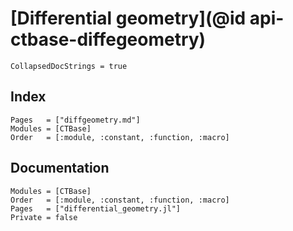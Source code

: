 # [Differential geometry](@id api-ctbase-diffegeometry)

```@meta
CollapsedDocStrings = true
```

## Index

```@index
Pages   = ["diffgeometry.md"]
Modules = [CTBase]
Order   = [:module, :constant, :function, :macro]
```

## Documentation

```@autodocs
Modules = [CTBase]
Order   = [:module, :constant, :function, :macro]
Pages   = ["differential_geometry.jl"]
Private = false
```
